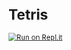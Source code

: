 # Tetris

[![Run on Repl.it](https://repl.it/badge/github/GrayMergen/Tetris)](https://repl.it/github/GrayMergen/Tetris)